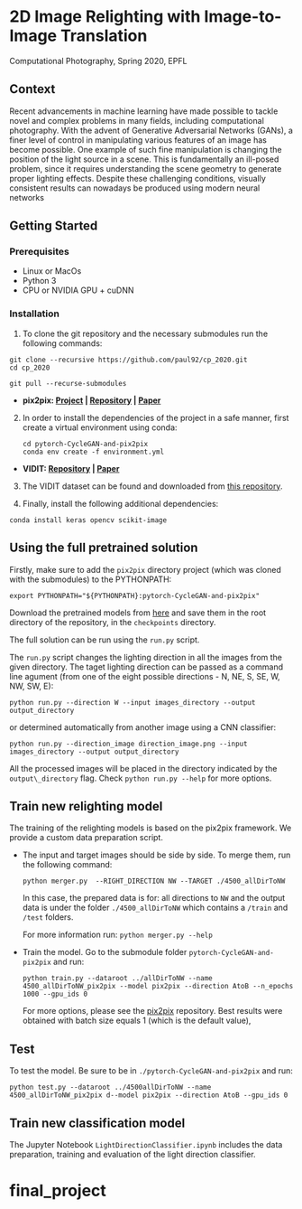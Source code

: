 # 2D Image Relighting with Image-to-Image Translation
Computational Photography, Spring 2020, EPFL

## Context

Recent advancements in machine learning have made possible to tackle novel and
complex problems in many fields, including computational photography. With the
advent of Generative Adversarial Networks (GANs), a finer level of control in
manipulating various features of an image has become possible. One example of
such fine manipulation is changing the position of the light source in a scene.
This is fundamentally an ill-posed problem, since it requires understanding the
scene geometry to generate proper lighting effects. Despite these challenging
conditions, visually consistent results can nowadays be produced using modern
neural networks

## Getting Started
### Prerequisites

 - Linux or MacOs
 - Python 3
 - CPU or NVIDIA GPU + cuDNN

### Installation
1. To clone the git repository and the necessary submodules run the following
commands:
```
git clone --recursive https://github.com/paul92/cp_2020.git
cd cp_2020
```
```
git pull --recurse-submodules
```

 - **pix2pix: [Project](https://phillipi.github.io/pix2pix/) | [Repository](https://github.com/junyanz/pytorch-CycleGAN-and-pix2pix) | [Paper](https://arxiv.org/pdf/1611.07004.pdf)**

2. In order to install the dependencies of the project in a safe manner, first
create a virtual environment using conda:

	```
	cd pytorch-CycleGAN-and-pix2pix
	conda env create -f environment.yml
	```

 - **VIDIT: [Repository](https://github.com/majedelhelou/VIDIT) |  [Paper](https://arxiv.org/pdf/2005.05460.pdf)**

3. The VIDIT dataset can be found and downloaded from [this repository](https://github.com/majedelhelou/VIDIT).

4. Finally, install the following additional dependencies:
```
conda install keras opencv scikit-image
```

## Using the full pretrained solution

Firstly, make sure to add the `pix2pix` directory project (which was cloned
with the submodules) to the PYTHONPATH:

```
export PYTHONPATH="${PYTHONPATH}:pytorch-CycleGAN-and-pix2pix"
```

Download the pretrained models from
[here](https://drive.google.com/drive/folders/1Rz8aJ0aqsg1HZe5Sltx9LUylQsfmwpki?usp=sharing)
and save them in the root directory of the repository, in the `checkpoints`
directory.

The full solution can be run using the `run.py` script.

The `run.py` script changes the lighting direction in all the images from
the given directory. The taget lighting direction can be passed as a command
line agument (from one of the eight possible directions - N, NE, S, SE, W, NW,
SW, E):

```
python run.py --direction W --input images_directory --output output_directory
```

or determined automatically from another image using a CNN classifier:

```
python run.py --direction_image direction_image.png --input images_directory --output output_directory
```

All the processed images will be placed in the directory indicated by the `output\_directory` flag. Check `python run.py --help` for more options.


## Train new relighting model

The training of the relighting models is based on the pix2pix framework. We provide a custom data preparation script.

 - The input and target images should be side by side. To merge them, run the following command:
	```
	python merger.py  --RIGHT_DIRECTION NW --TARGET ./4500_allDirToNW
	```
	 In this case, the prepared data is for: all directions to `NW` and the output data
	 is under the folder `./4500_allDirToNW` which contains a `/train` and
	 `/test` folders.

	 For more information run: `python merger.py --help`
- Train the model. Go to the submodule folder `pytorch-CycleGAN-and-pix2pix` and run:
	```
	python train.py --dataroot ../allDirToNW --name 4500_allDirToNW_pix2pix --model pix2pix --direction AtoB --n_epochs 1000 --gpu_ids 0
	```
	For more options, please see the [pix2pix](https://github.com/junyanz/pytorch-CycleGAN-and-pix2pix) repository.
	 Best results were obtained with batch size equals 1 (which is the default value),


## Test
To test the model. Be sure to be in `./pytorch-CycleGAN-and-pix2pix` and run:

```
python test.py --dataroot ../4500allDirToNW --name 4500_allDirToNW_pix2pix d--model pix2pix --direction AtoB --gpu_ids 0
```

## Train new classification model

The Jupyter Notebook `LightDirectionClassifier.ipynb` includes the data preparation, training and evaluation of the light direction classifier.
# final_project

